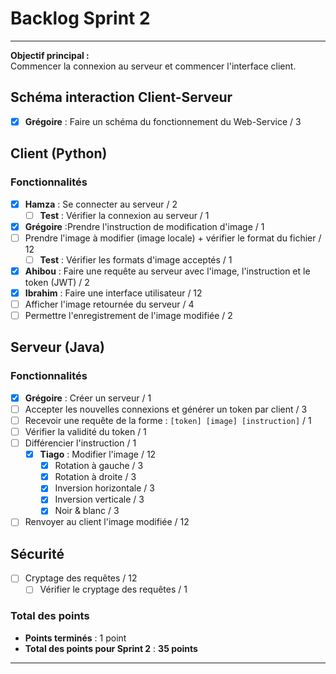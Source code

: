 # Backlog Sprint 2

---

**Objectif principal :**  
Commencer la connexion au serveur et commencer l'interface client.

## Schéma interaction Client-Serveur
- [x] **Grégoire** : Faire un schéma du fonctionnement du Web-Service / 3

## Client (Python)

### Fonctionnalités
- [x] **Hamza** : Se connecter au serveur / 2
  - [ ] **Test** : Vérifier la connexion au serveur / 1
- [x] **Grégoire** :Prendre l'instruction de modification d'image / 1
- [ ] Prendre l'image à modifier (image locale) + vérifier le format du fichier / 12
  - [ ] **Test** : Vérifier les formats d'image acceptés / 1
- [x] **Ahibou** : Faire une requête au serveur avec l'image, l'instruction et le token (JWT) / 2
- [x] **Ibrahim** : Faire une interface utilisateur / 12
- [ ] Afficher l'image retournée du serveur / 4
- [ ] Permettre l'enregistrement de l'image modifiée / 2

## Serveur (Java)

### Fonctionnalités
- [x] **Grégoire** : Créer un serveur / 1
- [ ] Accepter les nouvelles connexions et générer un token par client / 3
- [ ] Recevoir une requête de la forme : `[token] [image] [instruction]` / 1
- [ ] Vérifier la validité du token / 1
- [ ] Différencier l'instruction / 1
  - [x] **Tiago** : Modifier l'image / 12
    - [x] Rotation à gauche / 3
    - [x] Rotation à droite / 3
    - [x] Inversion horizontale / 3
    - [x] Inversion verticale / 3
    - [x] Noir & blanc / 3
- [ ] Renvoyer au client l'image modifiée / 12

## Sécurité
- [ ] Cryptage des requêtes / 12
  - [ ] Vérifier le cryptage des requêtes / 1

### Total des points
- **Points terminés** : 1 point
- **Total des points pour Sprint 2** : **35 points**

---
